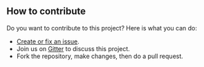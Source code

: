 
## How to contribute

Do you want to contribute to this project? Here is what you can do:

* [Create or fix an issue](https://github.com/microprofile-starter-ide-extensions/vscode-microprofile/issues).
* Join us on [Gitter](https://gitter.im/eclipse/microprofile-starter) to discuss this project.
* Fork the repository, make changes, then do a pull request.
